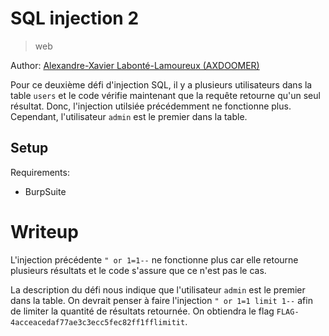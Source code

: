 # SQL injection 2

> web

Author: [Alexandre-Xavier Labonté-Lamoureux (AXDOOMER)](https://github.com/axdoomer)

Pour ce deuxième défi d'injection SQL, il y a plusieurs utilisateurs dans la table `users` et le code vérifie maintenant que la requête retourne qu'un seul résultat. Donc, l'injection utilsiée précédemment ne fonctionne plus. Cependant, l'utilisateur `admin` est le premier dans la table.

## Setup

Requirements:
- BurpSuite

# Writeup

L'injection précédente `" or 1=1--` ne fonctionne plus car elle retourne plusieurs résultats et le code s'assure que ce n'est pas le cas. 

La description du défi nous indique que l'utilisateur `admin` est le premier dans la table. On devrait penser à faire l'injection `" or 1=1 limit 1--` afin de limiter la quantité de résultats retournée. On obtiendra le flag `FLAG-4acceacedaf77ae3c3ecc5fec82ff1fflimitit`. 
